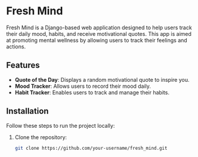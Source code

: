 # Fresh Mind

Fresh Mind is a Django-based web application designed to help users track their daily mood, habits, and receive motivational quotes. This app is aimed at promoting mental wellness by allowing users to track their feelings and actions.

## Features
- **Quote of the Day**: Displays a random motivational quote to inspire you.
- **Mood Tracker**: Allows users to record their mood daily.
- **Habit Tracker**: Enables users to track and manage their habits.

## Installation

Follow these steps to run the project locally:

1. Clone the repository:
   ```bash
   git clone https://github.com/your-username/fresh_mind.git
